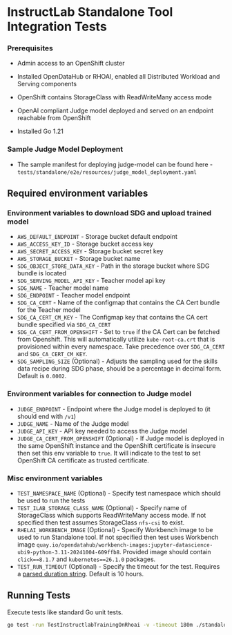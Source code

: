 # InstructLab Standalone Tool Integration Tests

### Prerequisites

* Admin access to an OpenShift cluster

* Installed OpenDataHub or RHOAI, enabled all Distributed Workload and Serving components

* OpenShift contains StorageClass with ReadWriteMany access mode

* OpenAI compliant Judge model deployed and served on an endpoint reachable from OpenShift

* Installed Go 1.21

### Sample Judge Model Deployment

* The sample manifest for deploying judge-model can be found here - `tests/standalone/e2e/resources/judge_model_deployment.yaml`

## Required environment variables

### Environment variables to download SDG and upload trained model

* `AWS_DEFAULT_ENDPOINT` - Storage bucket default endpoint
* `AWS_ACCESS_KEY_ID` - Storage bucket access key
* `AWS_SECRET_ACCESS_KEY` - Storage bucket secret key
* `AWS_STORAGE_BUCKET` - Storage bucket name
* `SDG_OBJECT_STORE_DATA_KEY` - Path in the storage bucket where SDG bundle is located
* `SDG_SERVING_MODEL_API_KEY` - Teacher model api key
* `SDG_NAME` - Teacher model name
* `SDG_ENDPOINT` - Teacher model endpoint
* `SDG_CA_CERT` - Name of the configmap that contains the CA Cert bundle for the Teacher model
* `SDG_CA_CERT_CM_KEY` - The Configmap key that contains the CA cert bundle specified via `SDG_CA_CERT`
* `SDG_CA_CERT_FROM_OPENSHIFT` - Set to `true` if the CA Cert can be fetched from Openshift. This will automatically utilize `kube-root-ca.crt` that is provisioned within every namespace. Take precedence over `SDG_CA_CERT` and `SDG_CA_CERT_CM_KEY`.
* `SDG_SAMPLING_SIZE` (Optional) - Adjusts the sampling used for the skills data recipe during SDG phase, should be a percentage in decimal form. Default is `0.0002`.

### Environment variables for connection to Judge model

* `JUDGE_ENDPOINT` - Endpoint where the Judge model is deployed to (it should end with `/v1`)
* `JUDGE_NAME` - Name of the Judge model
* `JUDGE_API_KEY` - API key needed to access the Judge model
* `JUDGE_CA_CERT_FROM_OPENSHIFT` (Optional) - If Judge model is deployed in the same OpenShift instance and the OpenShift certificate is insecure then set this env variable to `true`. It will indicate to the test to set OpenShift CA certificate as trusted certificate.

### Misc environment variables

* `TEST_NAMESPACE_NAME` (Optional) - Specify test namespace which should be used to run the tests
* `TEST_ILAB_STORAGE_CLASS_NAME` (Optional) - Specify name of StorageClass which supports ReadWriteMany access mode. If not specified then test assumes StorageClass `nfs-csi` to exist.
* `RHELAI_WORKBENCH_IMAGE` (Optional) - Specify Workbench image to be used to run Standalone tool. If not specified then test uses Workbench image `quay.io/opendatahub/workbench-images:jupyter-datascience-ubi9-python-3.11-20241004-609ffb8`.
Provided image should contain `click==8.1.7` and `kubernetes==26.1.0` packages.
* `TEST_RUN_TIMEOUT` (Optional) - Specify the timeout for the test. Requires a [parsed duration string](https://pkg.go.dev/time#ParseDuration). Default is 10 hours.

## Running Tests

Execute tests like standard Go unit tests.

```bash
go test -run TestInstructlabTrainingOnRhoai -v -timeout 180m ./standalone/e2e/
```

